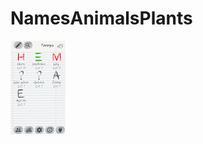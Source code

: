 # NamesAnimalsPlants
![alt text](https://github.com/k1s4g4/NamesAnimalsPlants/blob/3a9a9de290af07776083cccb776a664a0395b104/pics/1.webp)
